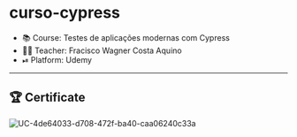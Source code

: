 # curso-cypress

- 📚 Course: Testes de aplicações modernas com Cypress
- 👨‍🏫 Teacher: Fracisco Wagner Costa Aquino
- ⏯ Platform: Udemy

---
## 🏆 Certificate
![UC-4de64033-d708-472f-ba40-caa06240c33a](https://user-images.githubusercontent.com/48841463/131851917-2d1232c6-20fe-4b4a-b3fb-1cb0a5d62672.jpg)
